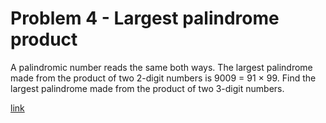 # Problem 4 - Largest palindrome product

A palindromic number reads the same both ways. The largest palindrome made from the product of two 2-digit numbers is 9009 = 91 × 99.
Find the largest palindrome made from the product of two 3-digit numbers.

[link](https://projecteuler.net/problem=4)
